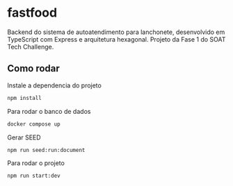 # fastfood
Backend do sistema de autoatendimento para lanchonete, desenvolvido em TypeScript com Express e arquitetura hexagonal. Projeto da Fase 1 do SOAT Tech Challenge.


## Como rodar
Instale a dependencia do projeto
```bash
npm install
```

Para rodar o banco de dados
```bash
docker compose up  
```

Gerar SEED
```bash
npm run seed:run:document
```

Para rodar o projeto
```bash
npm run start:dev 
```
